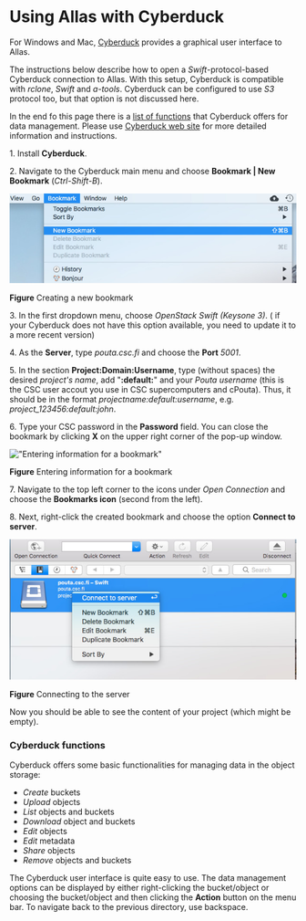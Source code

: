 # Using Allas with Cyberduck

For Windows and Mac, [Cyberduck](https://cyberduck.io/) provides a graphical user interface to Allas.

The instructions below describe how to open a _Swift_-protocol-based Cyberduck connection to Allas. 
With this setup, Cyberduck is compatible with _rclone_, _Swift_ and _a-tools_. Cyberduck can be configured to use
_S3_ protocol too, but that option is not discussed here.

In the end fo this page there is a [list of functions](#cyberduck-functions) that Cyberduck offers for data management.
Please use [Cyberduck web site](https://cyberduck.io/) for more detailed information and instructions.

1\. Install **Cyberduck**.

2\. Navigate to the Cyberduck main menu and choose **Bookmark | New Bookmark** (_Ctrl-Shift-B_).

!["New bookmark"](../img/cyberduck_bookmark.jpg)

**Figure** Creating a new bookmark

3\. In the first dropdown menu, choose _OpenStack Swift (Keysone 3)_.
    ( if your Cyberduck does not have this option available, you need to update it to a more recent version)

4\. As the **Server**, type _pouta.csc.fi_ and choose the **Port** _5001_. 

5\. In the section **Project:Domain:Username**, type (without spaces) the desired _project's name_, add "**:default:**" and your _Pouta username_ (this is the CSC user accout you use in CSC supercomputers and cPouta). Thus, it should be in the format _projectname:default:username_, e.g. *project_123456:default:john*.

6\. Type your CSC password in the **Password** field. You can close the bookmark by clicking **X** on the upper right corner of the pop-up window.

!["Entering information for a bookmark"](.../img/cyberduck_bookmark_info.jpg)

**Figure** Entering information for a bookmark

7\. Navigate to the top left corner to the icons under _Open Connection_ and choose the **Bookmarks icon** (second from the left).
 
8\. Next, right-click the created bookmark and choose the option **Connect to server**.

!["Connecting to the server"](../img/cyberduck_connect.jpg)

**Figure** Connecting to the server

Now you should be able to see the content of your project (which might be empty).

### Cyberduck functions

Cyberduck offers some basic functionalities for managing data in the object storage:

 * _Create_ buckets
 * _Upload_ objects
 * _List_ objects and buckets
 * _Download_ object and buckets
 * _Edit_ objects
 * _Edit_ metadata
 * _Share_ objects
 * _Remove_ objects and buckets

The Cyberduck user interface is quite easy to use. 
The data management options can be displayed by either right-clicking the bucket/object or choosing the 
bucket/object and then clicking the **Action** button on the menu bar. 
To navigate back to the previous directory, use backspace.
